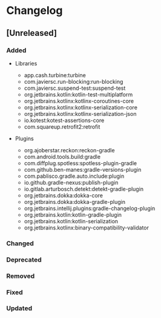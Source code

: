 # Changelog

## [Unreleased]

### Added

  - Libraries
    - app.cash.turbine:turbine
    - com.javiersc.run-blocking:run-blocking
    - com.javiersc.suspend-test:suspend-test
    - org.jetbrains.kotlin:kotlin-test-multiplatform
    - org.jetbrains.kotlinx:kotlinx-coroutines-core
    - org.jetbrains.kotlinx:kotlinx-serialization-core
    - org.jetbrains.kotlinx:kotlinx-serialization-json
    - io.kotest:kotest-assertions-core
    - com.squareup.retrofit2:retrofit

  - Plugins
    - org.ajoberstar.reckon:reckon-gradle
    - com.android.tools.build:gradle
    - com.diffplug.spotless:spotless-plugin-gradle
    - com.github.ben-manes:gradle-versions-plugin
    - com.pablisco.gradle.auto.include:plugin
    - io.github.gradle-nexus:publish-plugin
    - io.gitlab.arturbosch.detekt:detekt-gradle-plugin
    - org.jetbrains.dokka:dokka-core
    - org.jetbrains.dokka:dokka-gradle-plugin
    - org.jetbrains.intellij.plugins:gradle-changelog-plugin
    - org.jetbrains.kotlin:kotlin-gradle-plugin
    - org.jetbrains.kotlin:kotlin-serialization
    - org.jetbrains.kotlinx:binary-compatibility-validator

### Changed

### Deprecated

### Removed

### Fixed

### Updated
